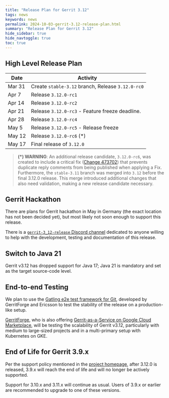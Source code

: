 ```yaml
---
title: "Release Plan for Gerrit 3.12"
tags: news
keywords: news
permalink: 2024-10-03-gerrit-3.12-release-plan.html
summary: "Release Plan for Gerrit 3.12"
hide_sidebar: true
hide_navtoggle: true
toc: true
---
```


## High Level Release Plan

| Date       | Activity                                          |
|------------|---------------------------------------------------|
| Mar 31     | Create `stable-3.12` branch, Release `3.12.0-rc0` |
| Apr  7     | Release `3.12.0-rc1`                              |
| Apr 14     | Release `3.12.0-rc2`                              |
| Apr 21     | Release `3.12.0-rc3` - Feature freeze deadline.   |
| Apr 28     | Release `3.12.0-rc4`                              |
| May  5     | Release `3.12.0-rc5` - Release freeze             |
| May 12     | Release `3.12.0-rc6` (*)                          |
| May 17     | Final release of `3.12.0`                         |

> **(\*) WARNING**: An additional release candidate, `3.12.0-rc6`, was created to include a
> critical fix ([Change 473702](https://gerrit-review.googlesource.com/c/gerrit/+/473702)) that
> prevents duplicate reply comments from being published when applying a Fix.
> Furthermore, the `stable-3.11` branch was merged into `3.12` before the final 3.12.0 release.
> This merge introduced additional changes that also need validation, making a new release candidate
> necessary.

## Gerrit Hackathon

There are plans for Gerrit hackathon in May in Germany (the exact location
has not been decided yet), but most likely not soon enough to support this
release.

There is a [`gerrit-3_12-release` Discord channel](https://discord.com/channels/775374026587373568/1353333423636348968)
dedicated to anyone willing to help with the development, testing and
documentation of this release.

## Switch to Java 21

Gerrit v3.12 has dropped support for Java 17; Java 21 is mandatory and
set as the target source-code level.

## End-to-end Testing

We plan to use the
[Gatling e2e test framework for Git](https://gerrit-review.googlesource.com/Documentation/dev-e2e-tests.html),
developed by GerritForge and Ericsson to test the stability of the release
on a production-like setup.

[GerritForge](https://www.gerritforge.com), who is also offering
[Gerrit-as-a-Service on Google Cloud Marketplace](https://gerritforge.com/gaas.html),
will be testing the scalability of Gerrit v3.12, particularly with
medium to large-sized projects and in a multi-primary setup with Kubernetes
on GKE.

## End of Life for Gerrit 3.9.x

Per the support policy mentioned in the
[project homepage](https://www.gerritcodereview.com/support.html#supported-versions),
after 3.12.0 is released, 3.9.x will reach the end of life and will no
longer be actively supported.

Support for 3.10.x and 3.11.x will continue as usual.
Users of 3.9.x or earlier are recommended to upgrade to one of these versions.
